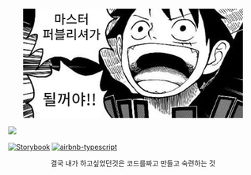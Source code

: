 <p align="center">
  <img src="./docs/images/9238c3671dadc90e5e0fe4851f319170.jpg" />
</p>
<a href="https://hits.seeyoufarm.com"/><img src="https://hits.seeyoufarm.com/api/count/incr/badge.svg?url=https%3A%2F%2Fgithub.com%2Fhansanghyeon%2Fmaster-publisher"/></a>

[![Storybook](https://cdn.jsdelivr.net/gh/storybookjs/brand@master/badge/badge-storybook.svg)](https://publisher.hapas.io) [![airbnb-typescript](https://img.shields.io/badge/code%20style-airbnb--typescript-blue)](https://github.com/iamturns/eslint-config-airbnb-typescript)

<p align="center">
 결국 내가 하고싶었던것은 코드를짜고 만들고 숙련하는 것
</p>